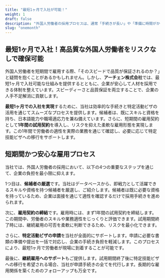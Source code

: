 ```yaml
---
title: "最短1ヶ月で入社が可能！"
weight: 1
draft: false
description: "外国人労働者の採用プロセスは、通常「手続きが長い」や「準備に時間がかかる」といったイメージがあります。しかし、アーチェン株式会社では、効率的なサポート体制を活用することで、最短1ヶ月で外国人労働者の入社を実現することが可能です。"
slug: "onemonth"
---
```

## 最短1ヶ月で入社！高品質な外国人労働者をリスクなしで確保可能
外国人労働者を短期間で雇用する際、「そのスピードで品質が保証されるのか？」と疑問を抱くことがあるかもしれません。しかし、**アーチェン株式会社**では、最短1ヶ月で入社可能な仕組みを提供するとともに、企業が安心して人材を採用できる体制を整えています。スピーディーさと品質保証を両立することで、企業の人手不足解消に貢献します。

**最短1ヶ月での入社を実現**するために、当社は効率的な手続きと特定活動ビザの活用を通じてスムーズなプロセスを提供します。候補者は、既にスキルと資格を持ち、日本語能力や職場適応力を兼ね備えています。さらに、短期間の雇用契約として**1年間の試用契約**を導入し、リスクを抑えた柔軟な雇用形態を実現します。この1年間で労働者の適性を実際の業務を通じて確認し、必要に応じて特定技能ビザへの移行をサポートします。

## 短期間かつ安心な雇用プロセス
当社では、外国人労働者の採用において、以下の4つの重要なステップを通じて、企業の負担を最小限に抑えます。

1つ目は、**候補者の厳選**です。当社はデータベースから、即戦力として活躍できるスキルや資格を持つ候補者を厳選し、ご紹介します。候補者は既に必要な資格を持っているため、企業は面接を通じて適性を確認するだけで採用手続きを進められます。

次に、**雇用契約の締結**です。雇用時には、まず1年間の試用契約を締結します。この期間中、労働者のスキルや業務適性をじっくりと評価できます。試用期間終了時には、継続雇用の可否を柔軟に判断できるため、リスクを最小化できます。

さらに、**特定活動ビザの申請**を当社が全面的にサポートします。申請に必要な書類の準備や提出を一括で対応し、企業の手続き負担を軽減します。このプロセスにより、最短1ヶ月で労働者が現場に到着することが可能です。

最後に、**継続雇用へのサポート**もご提供します。試用期間終了後に特定技能ビザへの移行を希望される場合、当社が申請手続きの全てを代行します。長期的な雇用関係を築くためのフォローアップも万全です。